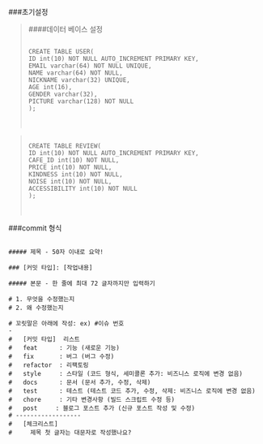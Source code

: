 ###초기설정

> ####데이터 베이스 설정
>
> <pre><code>
> CREATE TABLE USER(
> ID int(10) NOT NULL AUTO_INCREMENT PRIMARY KEY,
> EMAIL varchar(64) NOT NULL UNIQUE,
> NAME varchar(64) NOT NULL,
> NICKNAME varchar(32) UNIQUE,
> AGE int(16),
> GENDER varchar(32),
> PICTURE varchar(128) NOT NULL
> );
> </code>

</pre>

> <pre><code>
> CREATE TABLE REVIEW(
> ID int(10) NOT NULL AUTO_INCREMENT PRIMARY KEY,
> CAFE_ID int(10) NOT NULL,
> PRICE int(10) NOT NULL,
> KINDNESS int(10) NOT NULL,
> NOISE int(10) NOT NULL,
> ACCESSIBILITY int(10) NOT NULL
> );
> </code>

</pre>

###commit 형식

<pre><code>
##### 제목 - 50자 이내로 요약!

### [커밋 타입]: [작업내용]

##### 본문 - 한 줄에 최대 72 글자까지만 입력하기

# 1. 무엇을 수정했는지
# 2. 왜 수정했는지

# 꼬릿말은 아래에 작성: ex) #이슈 번호
-
#   [커밋 타입]  리스트
#   feat      : 기능 (새로운 기능)
#   fix       : 버그 (버그 수정)
#   refactor  : 리팩토링
#   style     : 스타일 (코드 형식, 세미콜론 추가: 비즈니스 로직에 변경 없음)
#   docs      : 문서 (문서 추가, 수정, 삭제)
#   test      : 테스트 (테스트 코드 추가, 수정, 삭제: 비즈니스 로직에 변경 없음)
#   chore     : 기타 변경사항 (빌드 스크립트 수정 등)
#   post     : 블로그 포스트 추가 (신규 포스트 작성 및 수정)
# ------------------
#   [체크리스트]
#     제목 첫 글자는 대문자로 작성했나요?
</code>
</pre>
